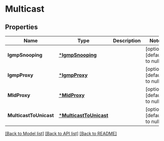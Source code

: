# Multicast

## Properties
Name | Type | Description | Notes
------------ | ------------- | ------------- | -------------
**IgmpSnooping** | [***IgmpSnooping**](IgmpSnooping.md) |  | [optional] [default to null]
**IgmpProxy** | [***IgmpProxy**](IgmpProxy.md) |  | [optional] [default to null]
**MldProxy** | [***MldProxy**](MldProxy.md) |  | [optional] [default to null]
**MulticastToUnicast** | [***MulticastToUnicast**](MulticastToUnicast.md) |  | [optional] [default to null]

[[Back to Model list]](../README.md#documentation-for-models) [[Back to API list]](../README.md#documentation-for-api-endpoints) [[Back to README]](../README.md)


